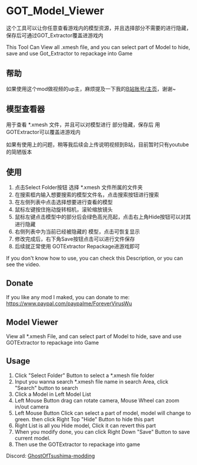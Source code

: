 # GOT_Model_Viewer
这个工具可以让你任意查看游戏内的模型资源，并且选择部分不需要的进行隐藏，保存后可通过GOT_Extractor覆盖进游戏内

This Tool Can View all .xmesh file, and you can select part of Model to hide, save and use Got_Extractor to repackage into Game

## 帮助
如果使用这个mod做视频的up主，麻烦提及一下我的[B站账号/主页](https://space.bilibili.com/8729996)，谢谢~

## 模型查看器

用于查看 *.xmesh 文件，并且可以对模型进行 部分隐藏，保存后 用GOTExtractor可以覆盖进游戏内

如果有使用上的问题，稍等我后续会上传说明视频到B站，目前暂时只有youtube的简陋版本

## 使用

1. 点击Select Folder按钮 选择 *.xmesh 文件所属的文件夹
2. 在搜索框内输入想要搜索的模型文件名，点击搜索按钮进行搜索
3. 在左侧列表中点击选择想要进行查看的模型
4. 鼠标左键按住拖动旋转相机，滚轮缩放镜头
5. 鼠标左键点击模型中的部分后会绿色高光亮起，点击右上角Hide按钮可以对其进行隐藏
6. 右侧列表中为当前已经被隐藏的 模型，点击可恢复显示
7. 修改完成后，右下角Save按钮点击可以进行文件保存
8. 后续就正常使用 GOTExtractor Repackage进游戏即可

If you don't know how to use, you can check this Description, or you can see the video.

## Donate

If you like any mod I maked, you can donate to me:
https://www.paypal.com/paypalme/ForeverVirusWu

## Model Viewer

View all *.xmesh File, and can select part of Model to hide, save and use GOTExtractor to repackage into Game

## Usage

1. Click "Select Folder" Button to select a *.xmesh file folder
2. Input you wanna search *.xmesh file name in search Area, click "Search" button to search
3. Click a Model in Left Model List
4. Left Mouse Button drag can rotate camera, Mouse Wheel can zoom in/out camera
5. Left Mouse Button Click can select a part of model, model will change to green.  then click Right Top "Hide" Button to hide this part
6. Right List is all you Hide model, Click it can revert this part
7. When you modify done, you can click Right Down "Save" Button to save current model.
8. Then use the GOTExtractor to repackage into game

Discord: [GhostOfTsushima-modding](https://discord.gg/jB8FCpYn)
